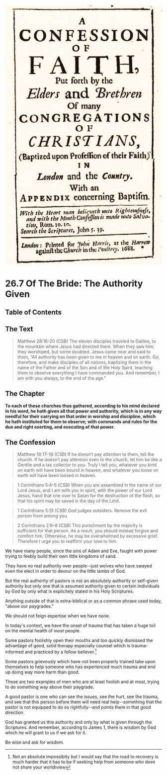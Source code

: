 <img class="intro-right" src="art-1689.png">

# 26.7 Of The Bride: The Authority Given

## Table of Contents

<!-- toc -->

## The Text

>Matthew 28:16-20 (CSB) The eleven disciples traveled to Galilee, to the mountain where Jesus had directed them. When they saw him, they worshiped, but some doubted. Jesus came near and said to them, “All authority has been given to me in heaven and on earth. Go, therefore, and make disciples of all nations, baptizing them in the name of the Father and of the Son and of the Holy Spirit, teaching them to observe everything I have commanded you. And remember, I am with you always, to the end of the age."

## The Chapter

**To each of these churches thus gathered, according to his mind declared in his word, he hath given all that power and authority, which is in any way needful for their carrying on that order in worship and discipline, which he hath instituted for them to observe; with commands and rules for the due and right exerting, and executing of that power.**

## The Confession

>Matthew 18:17–18 (CSB) If he doesn’t pay attention to them, tell the church. If he doesn’t pay attention even to the church, let him be like a Gentile and a tax collector to you. Truly I tell you, whatever you bind on earth will have been bound in heaven, and whatever you loose on earth will have been loosed in heaven.

>1 Corinthians 5:4–5 (CSB) When you are assembled in the name of our Lord Jesus, and I am with you in spirit, with the power of our Lord Jesus, hand that one over to Satan for the destruction of the flesh, so that his spirit may be saved in the day of the Lord.

>1 Corinthians 5:13 (CSB) God judges outsiders. Remove the evil person from among you.

>2 Corinthians 2:6–8 (CSB) This punishment by the majority is sufficient for that person. As a result, you should instead forgive and comfort him. Otherwise, he may be overwhelmed by excessive grief. Therefore I urge you to reaffirm your love to him.

We have many people, since the sins of Adam and Eve, faught with power trying to feebly build their own little kingdoms of sand.

They have no real authority over people--just wolves who have swayed even the elect in order to devour on the little lambs of God.

But the real authority of pastors is not an absolutely authority or self-given authority but only one that is assumed authority given to certain individuals by God by only what is explicitely stated in his Holy Scriptures.

Anything outside of that is extra-biblical or as a common phrase used today, "above our paygrades."

We should not feign expertise when we have none.

In today's context, we have the onset of trauma that has taken a huge toil on the mental health of most people. 

Some pastors foolishly open their mouths and too quickly dismissed the advantage of good, solid therapy especially counsel which is trauma-informed and practiced by a fellow believer.[^1] 

Some pastors grievously which have not been properly trained take upon themselves to help someone who has experienced much trauma and end up doing way more harm than good.

These are two examples of men who are at least foolish and at most, trying to do something way above their paygrade.

A good pastor is one who can see the issues, see the hurt, see the trauma, and see that this person before them will need real help--something that the pastor is not equipped to do so rightfully--and points them in that good direction.

God has granted us this authority and only by what is given through the Scriptures. And remember, according to James 1, there is wisdom by God which he will grant to us if we ask for it.

Be wise and ask for wisdom.

[^1]: Not an absolute impossibity but I would say that the road to recovery is much harder that it has to be if seeking help from someone who does not share your worldiview
